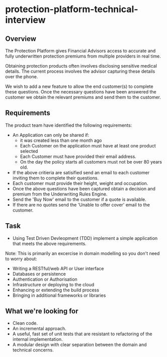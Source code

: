 # protection-platform-technical-interview

## Overview
The Protection Platform gives Financial Advisors access to accurate and fully underwritten protection premiums from multiple providers in real time.

Obtaining protection products often involves disclosing sensitive medical details. The current process involves the advisor capturing these details over the phone. 

We wish to add a new feature to allow the end customer(s) to complete these questions. Once the necessary questions have been answered the customer we obtain the relevant premiums and send them to the customer.

## Requirements
The product team have identified the following requirements:
* An Application can only be shared if:
    * it was created less than one month ago
    * Each Customer on the application must have at least one product selected
    * Each Customer must have provided their email address.
    * On the day the policy starts all customers must not be over 80 years old.
* If the above critieria are satisified send an email to each customer inviting them to complete their questions.
* Each customer must provide their height, weight and occupation.
* Once the above questions have been captured obtain a decision and premium from the Underwriting Rules Engine.
* Send the 'Buy Now' email to the customer if a quote is available.
* If there are no quotes send the 'Unable to offer cover' email to the customer.

## Task
* Using Test Driven Devleopment (TDD) implement a simple application that meets the above requirements.

Note: This is primarily an excercise in domain modelling so you don't need to worry about:
* Writing a RESTful/web API or User interface
* Databases or persistence
* Authentication or Authorisation
* Infrastructure or deploying to the cloud
* Enhancing or extending the build process
* Bringing in additional frameworks or libraries

## What we're looking for
* Clean code.
* An incremental approach.
* A useful, fast set of unit tests that are resistant to refactoring of the internal implementation.
* A modular design with clear separation between the domain and technical concerns.
